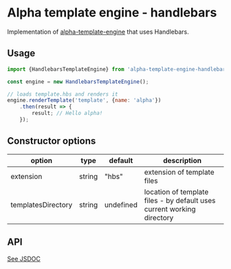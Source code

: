 # Alpha template engine - handlebars

Implementation of [alpha-template-engine](https://github.com/wookieb/alpha-template-engine) that uses Handlebars.

## Usage
```js
import {HandlebarsTemplateEngine} from 'alpha-template-engine-handlebars';

const engine = new HandlebarsTemplateEngine();

// loads template.hbs and renders it
engine.renderTemplate('template', {name: 'alpha'})
    .then(result => {
        result; // Hello alpha! 
    });
```

## Constructor options

| option             | type   | default   | description                                                            |
|--------------------|--------|-----------|------------------------------------------------------------------------|
| extension          | string | "hbs"     | extension of template files                                            |
| templatesDirectory | string | undefined | location of template files - by default uses current working directory |

## API
[See JSDOC](./index.d.ts)
